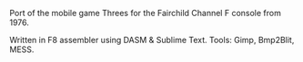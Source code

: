Port of the mobile game Threes for the Fairchild Channel F console from 1976. 

Written in F8 assembler using DASM & Sublime Text. Tools: Gimp, Bmp2Blit, MESS.
